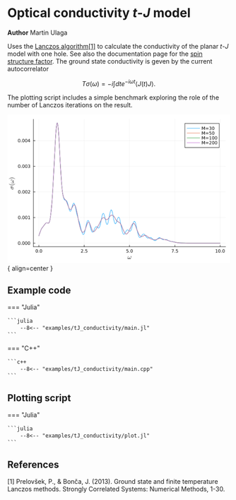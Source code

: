 # Optical conductivity $t$-$J$ model

**Author** Martin Ulaga

Uses the [Lanczos algorithm](../documentation/algorithms/eigvals_lanczos.md)[[1]](#1) to calculate the conductivity of the planar $t$-$J$ model with one hole. See also the documentation page for the [spin structure factor](spinhalf_chain_structure_factor.md). The ground state conductivity is geven by the current autocorrelator

$$
    T\sigma(\omega)=-i\int dt e^{-i\omega t}\langle  J(t)J\rangle.
$$

The plotting script includes a simple benchmark exploring the role of the number of Lanczos iterations on the result.

![Image title](../img/tJ_conductivity.png){ align=center }

## Example code

=== "Julia"

    ```julia
        --8<-- "examples/tJ_conductivity/main.jl"
    ```

=== "C++"

    ```c++
        --8<-- "examples/tJ_conductivity/main.cpp"
    ```

## Plotting script

=== "Julia"

    ```julia
        --8<-- "examples/tJ_conductivity/plot.jl"
    ```

## References
<a id="1">[1]</a> 
Prelovšek, P., & Bonča, J. (2013). Ground state and finite temperature Lanczos methods. Strongly Correlated Systems: Numerical Methods, 1-30.
